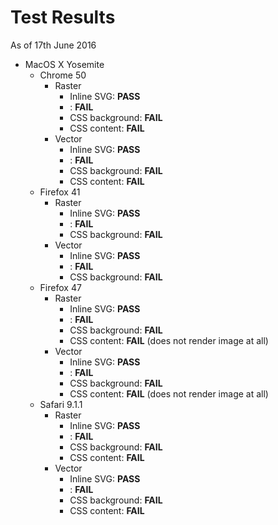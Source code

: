 # Test Results

As of 17th June 2016

* MacOS X Yosemite
  * Chrome 50
    * Raster
      * Inline SVG: **PASS**
      * <img>: **FAIL**
      * CSS background: **FAIL**
      * CSS content: **FAIL**
    * Vector
      * Inline SVG: **PASS**
      * <img>: **FAIL**
      * CSS background: **FAIL**
      * CSS content: **FAIL**
  * Firefox 41
    * Raster
      * Inline SVG: **PASS**
      * <img>: **FAIL**
      * CSS background: **FAIL**
    * Vector
      * Inline SVG: **PASS**
      * <img>: **FAIL**
      * CSS background: **FAIL**
  * Firefox 47
    * Raster
      * Inline SVG: **PASS**
      * <img>: **FAIL**
      * CSS background: **FAIL**
      * CSS content: **FAIL** (does not render image at all)
    * Vector
      * Inline SVG: **PASS**
      * <img>: **FAIL**
      * CSS background: **FAIL**
      * CSS content: **FAIL** (does not render image at all)
  * Safari 9.1.1
    * Raster
      * Inline SVG: **PASS**
      * <img>: **FAIL**
      * CSS background: **FAIL**
      * CSS content: **FAIL**
    * Vector
      * Inline SVG: **PASS**
      * <img>: **FAIL**
      * CSS background: **FAIL**
      * CSS content: **FAIL**
